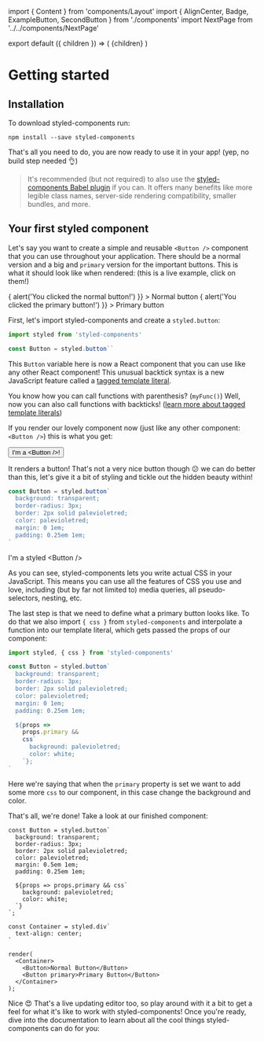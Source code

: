import { Content } from 'components/Layout'
import { AlignCenter, Badge, ExampleButton, SecondButton } from './components'
import NextPage from '../../components/NextPage'

export default ({ children }) => (
  <Content data-e2e-id="content">
    <AlignCenter>
      <a href="https://github.com/styled-components/styled-components">
        <Badge src="/proxy/stars.svg" alt="Stars on GitHub" />
      </a>
      <a href="https://www.npmjs.com/package/styled-components">
        <Badge src="/proxy/npm-v.svg" alt="Current version" />
      </a>
      <Badge src="/proxy/downloads.svg" alt="Monthly downloads" />
      <Badge src="/proxy/size.svg" alt="Gzipped size" />
      <a href="https://spectrum.chat/styled-components">
        <Badge alt="Join the community on Spectrum" src="https://withspectrum.github.io/badge/badge.svg" />
      </a>
    </AlignCenter>
    {children}
  </Content>
)

# Getting started

## Installation

To download styled-components run:

```
npm install --save styled-components
```

That's all you need to do, you are now ready to use it in your app! (yep, no build step needed 👌)

> It's recommended (but not required) to also use the [styled-components Babel plugin](https://github.com/styled-components/babel-plugin-styled-components) if you can. It offers many benefits like more legible class names, server-side rendering compatibility, smaller bundles, and more.

## Your first styled component

Let's say you want to create a simple and reusable `<Button />` component that you can use throughout your application. There should be a normal version and a big and `primary` version for the important buttons. This is what it should look like when rendered: (this is a live example, click on them!)

<AlignCenter>
  <ExampleButton
    onClick={() => {
      alert('You clicked the normal button!')
    }}
  >
    Normal button
  </ExampleButton>
  <ExampleButton
    primary
    onClick={() => {
      alert('You clicked the primary button!')
    }}
  >
    Primary button
  </ExampleButton>
</AlignCenter>

First, let's import styled-components and create a `styled.button`:

```jsx
import styled from 'styled-components'

const Button = styled.button``
```

This `Button` variable here is now a React component that you can use like any other React component! This unusual backtick syntax is a new JavaScript feature called a [tagged template literal](https://developer.mozilla.org/en-US/docs/Web/JavaScript/Reference/Template_literals#Tagged_templates).

You know how you can call functions with parenthesis? (`myFunc()`) Well, now you can also call functions with backticks! ([learn more about tagged template literals](/docs/advanced#tagged-template-literals))

If you render our lovely component now (just like any other component: `<Button />`) this is what you get:

<AlignCenter>
  <button>I'm a &lt;Button /&gt;!</button>
</AlignCenter>

It renders a button! That's not a very nice button though 😕 we can do better than this,
let's give it a bit of styling and tickle out the hidden beauty within!

```jsx
const Button = styled.button`
  background: transparent;
  border-radius: 3px;
  border: 2px solid palevioletred;
  color: palevioletred;
  margin: 0 1em;
  padding: 0.25em 1em;
`
```

<AlignCenter>
  <SecondButton>I'm a styled &lt;Button /&gt;</SecondButton>
</AlignCenter>

As you can see, styled-components lets you write actual CSS in your JavaScript. This means you can use all the features of CSS you use and love, including (but by far not limited to) media queries, all pseudo-selectors, nesting, etc.

The last step is that we need to define what a primary button looks like. To do that we also import `{ css }` from `styled-components` and interpolate a function into our template literal, which gets passed the props of our component:

```jsx
import styled, { css } from 'styled-components'

const Button = styled.button`
  background: transparent;
  border-radius: 3px;
  border: 2px solid palevioletred;
  color: palevioletred;
  margin: 0 1em;
  padding: 0.25em 1em;

  ${props =>
    props.primary &&
    css`
      background: palevioletred;
      color: white;
    `};
`
```

Here we're saying that when the `primary` property is set we want to add some more `css` to our component, in this case change the background and color.

That's all, we're done! Take a look at our finished component:

```react
const Button = styled.button`
  background: transparent;
  border-radius: 3px;
  border: 2px solid palevioletred;
  color: palevioletred;
  margin: 0.5em 1em;
  padding: 0.25em 1em;

  ${props => props.primary && css`
    background: palevioletred;
    color: white;
  `}
`;

const Container = styled.div`
  text-align: center;
`

render(
  <Container>
    <Button>Normal Button</Button>
    <Button primary>Primary Button</Button>
  </Container>
);
```

Nice 😍 That's a live updating editor too, so play around with it a bit to get a feel for what it's like to work with styled-components! Once you're ready, dive into the documentation to learn about all the cool things styled-components can do for you:

<NextPage title="Documentation" href="/docs" />

